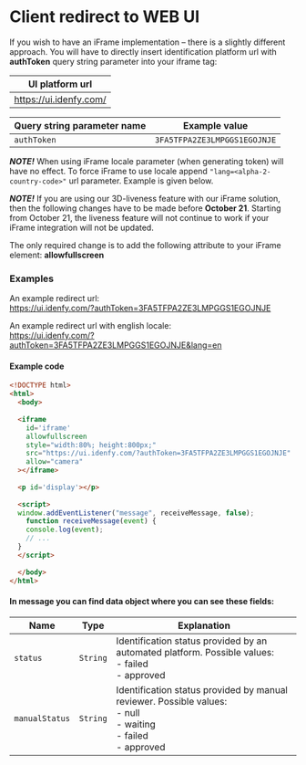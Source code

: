 # Client redirect to WEB UI

If you wish to have an iFrame implementation – there is a slightly different approach. You will have to directly insert identification platform url with **authToken** query string parameter into your iframe tag:

<center>

|UI platform url                       |
|--------------------------------------|
|https://ui.idenfy.com/                 |

|Query string parameter name           |Example value               |
|--------------------------------------|----------------------------|
|`authToken`                           |`3FA5TFPA2ZE3LMPGGS1EGOJNJE`|

</center>

***NOTE!*** 
When using iFrame locale parameter (when generating token) will have no effect. To force iFrame to use locale append `"lang=<alpha-2-country-code>"` url parameter. Example is given below.

***NOTE!*** 
If you are using our 3D-liveness feature with our iFrame solution, then the following changes have to be made before **October 21**. 
Starting from October 21, the liveness feature will not continue to work if your iFrame integration will not be updated.

The only required change is to add the following attribute to your iFrame element:
**allowfullscreen**


### Examples

An example redirect url:<br>https://ui.idenfy.com/?authToken=3FA5TFPA2ZE3LMPGGS1EGOJNJE

An example redirect url with english locale:<br>https://ui.idenfy.com/?authToken=3FA5TFPA2ZE3LMPGGS1EGOJNJE&lang=en

#### Example code

```html
<!DOCTYPE html>
<html>
  <body>
  
  <iframe 
    id='iframe' 
    allowfullscreen
    style="width:80%; height:800px;" 
    src="https://ui.idenfy.com/?authToken=3FA5TFPA2ZE3LMPGGS1EGOJNJE"
    allow="camera"
  ></iframe>
  
  <p id='display'></p>
  
  <script>
  window.addEventListener("message", receiveMessage, false);
    function receiveMessage(event) {
    console.log(event);
    // ...
  }
  </script>
  
  </body>
</html>
```
#### In message you can find data object where you can see these fields:

|Name        |Type    |Explanation|
|----------------|--------|-----------|
|`status`        |`String`|Identification status provided by an automated platform. Possible values:<br>- failed<br>- approved<br>                                              |
|`manualStatus`       |`String`|Identification status provided by manual reviewer. Possible values:<br>- null<br>- waiting<br>- failed<br>- approved<br>           

